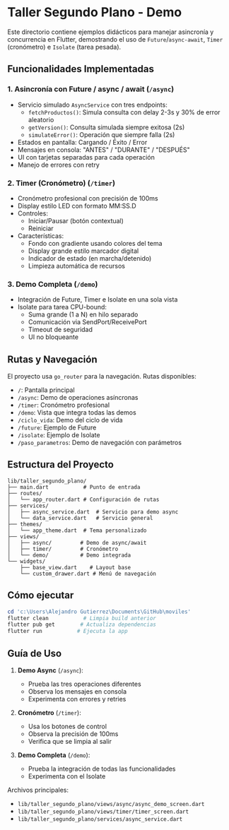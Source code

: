 # Taller Segundo Plano - Demo

Este directorio contiene ejemplos didácticos para manejar asincronía y concurrencia en Flutter, demostrando el uso de `Future`/`async-await`, `Timer` (cronómetro) e `Isolate` (tarea pesada).

## Funcionalidades Implementadas

### 1. Asincronía con Future / async / await (`/async`)
- Servicio simulado `AsyncService` con tres endpoints:
  - `fetchProductos()`: Simula consulta con delay 2-3s y 30% de error aleatorio
  - `getVersion()`: Consulta simulada siempre exitosa (2s)
  - `simulateError()`: Operación que siempre falla (2s)
- Estados en pantalla: Cargando / Éxito / Error
- Mensajes en consola: "ANTES" / "DURANTE" / "DESPUÉS"
- UI con tarjetas separadas para cada operación
- Manejo de errores con retry

### 2. Timer (Cronómetro) (`/timer`)
- Cronómetro profesional con precisión de 100ms
- Display estilo LED con formato MM:SS.D
- Controles:
  - Iniciar/Pausar (botón contextual)
  - Reiniciar
- Características:
  - Fondo con gradiente usando colores del tema
  - Display grande estilo marcador digital
  - Indicador de estado (en marcha/detenido)
  - Limpieza automática de recursos

### 3. Demo Completa (`/demo`)
- Integración de Future, Timer e Isolate en una sola vista
- Isolate para tarea CPU-bound:
  - Suma grande (1 a N) en hilo separado
  - Comunicación via SendPort/ReceivePort
  - Timeout de seguridad
  - UI no bloqueante

## Rutas y Navegación

El proyecto usa `go_router` para la navegación. Rutas disponibles:
- `/`: Pantalla principal
- `/async`: Demo de operaciones asíncronas
- `/timer`: Cronómetro profesional
- `/demo`: Vista que integra todas las demos
- `/ciclo_vida`: Demo del ciclo de vida
- `/future`: Ejemplo de Future
- `/isolate`: Ejemplo de Isolate
- `/paso_parametros`: Demo de navegación con parámetros

## Estructura del Proyecto

```
lib/taller_segundo_plano/
├── main.dart           # Punto de entrada
├── routes/
│   └── app_router.dart # Configuración de rutas
├── services/
│   ├── async_service.dart  # Servicio para demo async
│   └── data_service.dart   # Servicio general
├── themes/
│   └── app_theme.dart  # Tema personalizado
├── views/
│   ├── async/         # Demo de async/await
│   ├── timer/         # Cronómetro
│   └── demo/          # Demo integrada
└── widgets/
    ├── base_view.dart    # Layout base
    └── custom_drawer.dart # Menú de navegación
```

## Cómo ejecutar
```powershell
cd 'c:\Users\Alejandro Gutierrez\Documents\GitHub\moviles'
flutter clean           # Limpia build anterior
flutter pub get        # Actualiza dependencias
flutter run           # Ejecuta la app
```

## Guía de Uso

1. **Demo Async** (`/async`):
   - Prueba las tres operaciones diferentes
   - Observa los mensajes en consola
   - Experimenta con errores y retries

2. **Cronómetro** (`/timer`):
   - Usa los botones de control
   - Observa la precisión de 100ms
   - Verifica que se limpia al salir

3. **Demo Completa** (`/demo`):
   - Prueba la integración de todas las funcionalidades
   - Experimenta con el Isolate



Archivos principales:
- `lib/taller_segundo_plano/views/async/async_demo_screen.dart`
- `lib/taller_segundo_plano/views/timer/timer_screen.dart`
- `lib/taller_segundo_plano/services/async_service.dart`
